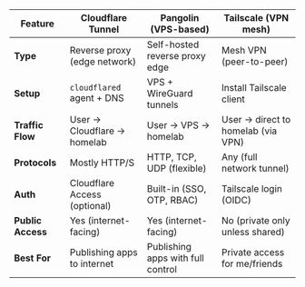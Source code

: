 | Feature           | Cloudflare Tunnel            | Pangolin (VPS-based)              | Tailscale (VPN mesh)               |
| ----------------- | ---------------------------- | --------------------------------- | ---------------------------------- |
| **Type**          | Reverse proxy (edge network) | Self-hosted reverse proxy edge    | Mesh VPN (peer-to-peer)            |
| **Setup**         | `cloudflared` agent + DNS    | VPS + WireGuard tunnels           | Install Tailscale client           |
| **Traffic Flow**  | User → Cloudflare → homelab  | User → VPS → homelab              | User → direct to homelab (via VPN) |
| **Protocols**     | Mostly HTTP/S                | HTTP, TCP, UDP (flexible)         | Any (full network tunnel)          |
| **Auth**          | Cloudflare Access (optional) | Built-in (SSO, OTP, RBAC)         | Tailscale login (OIDC)             |
| **Public Access** | Yes (internet-facing)        | Yes (internet-facing)             | No (private only unless shared)    |
| **Best For**      | Publishing apps to internet  | Publishing apps with full control | Private access for me/friends     |
